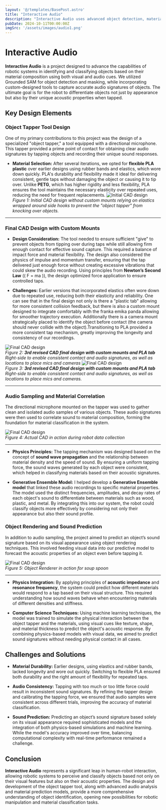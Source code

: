 ```yaml
---
layout: '@/templates/BasePost.astro'
title: "Interactive Audio"
description: "Interactive Audio uses advanced object detection, material classification, and sound prediction to enhance robotic object interaction."
pubDate: 2024-10-11T00:00:00Z
imgSrc: '/assets/images/audio1.png'
---
```


# Interactive Audio

**Interactive Audio** is a project designed to advance the capabilities of robotic systems in identifying and classifying objects based on their material composition using both visual and audio cues. We utilized Grounded SAM for object detection and masking, while incorporating custom-designed tools to capture accurate audio signatures of objects. The ultimate goal is for the robot to differentiate objects not just by appearance but also by their unique acoustic properties when tapped.

## Key Design Elements

### **Object Tapper Tool Design**
One of my primary contributions to this project was the design of a specialized "object tapper," a tool equipped with a directional microphone. This tapper provided a prime point of contact for obtaining clear audio signatures by tapping objects and recording their unique sound responses.

- **Material Selection:** After several iterations, we opted for **flexible PLA plastic** over earlier designs using rubber bands and elastics, which wore down quickly. PLA's durability and flexibility made it ideal for delivering consistent, gentle taps without damaging the object or causing it to tip over. Unlike **PETG**, which has higher rigidity and less flexibility, PLA ensures the tool maintains the necessary elasticity over repeated uses, reducing the need for frequent replacements.
![Initial CAD design](/assets/images/AudioTapper3.PNG "Initial CAD design without custom mounts")  
*Figure 1: Initial CAD design without custom mounts relying on elastics wrapped around side hooks to prevent the "object tapper" from knocking over objects.*

---

### Final CAD Design with Custom Mounts

- **Design Consideration:** The tool needed to ensure sufficient "give" to prevent objects from tipping over during taps while still allowing firm enough contact for effective sound capture. This required a balance of impact force and material flexibility. The design also considered the physics of impulse and momentum transfer, ensuring that the tap delivered just enough force without creating excessive vibrations that could skew the audio recording. Using principles from **Newton’s Second Law** (\( F = ma \)), the design optimized force application to ensure controlled taps.


  
- **Challenges:** Earlier versions that incorporated elastics often wore down due to repeated use, reducing both their elasticity and reliability. One can see that in the final design not only is there a "plastic tab" allowing for more consistent collision feedback, but there is also a custom mount designed to integrate comfortably with the franka emika panda allowing for smoother trajectory execution. Additionally there is a camera mount strategically placed to identify the object before contact (the camera should never collide with the object).Transitioning to PLA provided a more consistent tap mechanism, greatly improving the longevity and consistency of our recordings.

![Final CAD design](/assets/images/Capture.PNG "3rd revised CAD final design with custom mounts")  
*Figure 2: **3rd revised CAD final design with custom mounts and PLA tab**  Right-side to enable consistent contact and audio signatures, as well as locations to place mics and cameras*
![Final CAD design](/assets/images/Capture3.PNG "3rd revised CAD final design with custom mounts")  
*Figure 3: **3rd revised CAD final design with custom mounts and PLA tab**  Right-side to enable consistent contact and audio signatures, as well as locations to place mics and cameras.*

---


### **Audio Sampling and Material Correlation**
The directional microphone mounted on the tapper was used to gather clean and isolated audio samples of various objects. These audio signatures were then used to correlate sound to material composition, forming the foundation for material classification in the system.

![Final CAD design](/assets/images/realtapper.jpg "3rd revised CAD final design with custom mounts")  
*Figure 4: Actual CAD in action during robot data collection*

---

- **Physics Principles:** The tapping mechanism was designed based on the concept of **sound wave propagation** and the relationship between material density and the speed of sound. By ensuring a uniform tapping force, the sound waves generated by each object were consistent, which helped in classifying materials based on their acoustic signatures.
  
- **Generative Ensemble Model:** I helped develop a **Generative Ensemble model** that linked these audio recordings to specific material properties. The model used the distinct frequencies, amplitudes, and decay rates of each object's sound to differentiate between materials such as wood, plastic, and metal. By integrating this into our system, the robot could classify objects more effectively by considering not only their appearance but also their sound profile.

### **Object Rendering and Sound Prediction**
In addition to audio sampling, the project aimed to predict an object’s sound signature based on its visual appearance using object rendering techniques. This involved feeding visual data into our predictive model to forecast the acoustic properties of an object even before tapping it.

![Final CAD design](/assets/images/render1.png "3rd revised CAD final design with custom mounts")  
*Figure 5: Object Renderer in action for soup spoon*

---

- **Physics Integration:** By applying principles of **acoustic impedance** and **resonance frequency**, the system could predict how different materials would respond to a tap based on their visual structure. This required understanding how sound waves behave when encountering materials of different densities and stiffness.
  
- **Computer Science Techniques:** Using machine learning techniques, the model was trained to simulate the physical interaction between the object tapper and the materials, using visual cues like texture, shape, and material thickness to predict the object's acoustic response. By combining physics-based models with visual data, we aimed to predict sound signatures without needing physical contact in all cases.

## Challenges and Solutions

- **Material Durability:** Earlier designs, using elastics and rubber bands, lacked longevity and wore out quickly. Switching to flexible PLA ensured both durability and the right amount of flexibility for repeated taps.
  
- **Audio Consistency:** Tapping with too much or too little force could result in inconsistent sound signatures. By refining the tapper design and calibrating the tapping force, we ensured that audio samples were consistent across different trials, improving the accuracy of material classification.
  
- **Sound Prediction:** Predicting an object’s sound signature based solely on its visual appearance required sophisticated models and the integration of both physics-based simulations and machine learning. While the model's accuracy improved over time, balancing computational complexity with real-time performance remained a challenge.

## Conclusion

**Interactive Audio** represents a significant leap in human-robot interaction, allowing robotic systems to perceive and classify objects based not only on their visual features but also on their acoustic properties. The design and development of the object tapper tool, along with advanced audio analysis and material prediction models, provide a more comprehensive understanding of object identification, opening new possibilities for robotic manipulation and material classification tasks.
